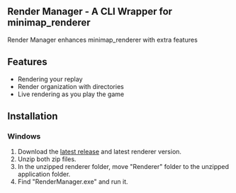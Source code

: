## Render Manager - A CLI Wrapper for minimap_renderer
Render Manager enhances minimap_renderer with extra features

## Features
- Rendering your replay
- Render organization with directories
- Live rendering as you play the game

## Installation
### Windows
1. Download the [latest release](https://github.com/Sala2-0/RenderManager/releases/tag/1.0.0) and latest renderer version.
2. Unzip both zip files.
3. In the unzipped renderer folder, move "Renderer" folder to the unzipped application folder.
4. Find "RenderManager.exe" and run it.
